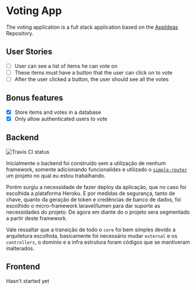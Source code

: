 
# Voting App

The voting application is a full stack application based on the [AppIdeas](https://github.com/florinpop17/app-ideas/blob/master/Projects/2-Intermediate/Voting-App.md) Repository.

## User Stories

- [ ] User can see a list of items he can vote on
- [ ] These items must have a button that the user can click on to vote
- [ ] After the user clicked a button, the user should see all the votes

## Bonus features

- [x] Store items and votes in a database
- [x] Only allow authenticated users to vote

## Backend

<img src="https://app.travis-ci.com/Rod1Andrade/voting-app.svg?branch=main" alt="Travis CI status">

Inicialmente o backend foi construído sem a utilização de nenhum framework, somente adicionando funcionalides e utilizado o [``simple-router``](https://github.com/Rod1Andrade/simple-router) um projeto no qual eu estou trabalhando.

Porém surgiu a necessidade de fazer deploy da aplicação, que no caso foi escolhida a plataforma Heroku. E por medidas de segurança, tanto de chave, quanto da geração de token e credências de banco de dados, foi escolhido o micro-framework laravel/lumen para dar suporte as necessidades do projeto. De agora em diante do o projeto sera segmentado a partir deste framework.

Vale ressaltar que a transição de todo o ``core`` foi bem simples devido a arquitetura escolhida, basicamente foi necessário mudar ``external`` e os ``controllers``, o domínio e a infra estrutura foram códigos que se mantiveram inalterados.

## Frontend

Hasn't started yet
